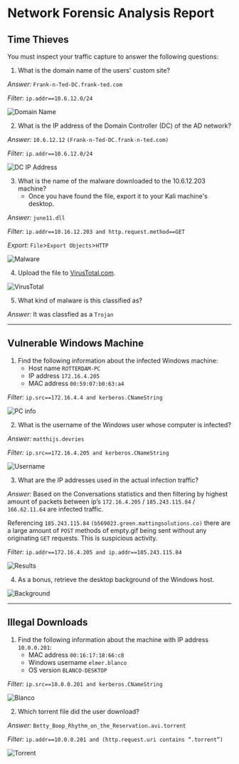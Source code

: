 # Network Forensic Analysis Report


## Time Thieves 
You must inspect your traffic capture to answer the following questions:

1. What is the domain name of the users' custom site?

*Answer:* `Frank-n-Ted-DC.frank-ted.com`

*Filter:* `ip.addr==10.6.12.0/24`

![Domain Name](images/domain.jpg)

2. What is the IP address of the Domain Controller (DC) of the AD network?

*Answer:* `10.6.12.12` `(Frank-n-Ted-DC.frank-n-ted.com)`

*Filter:* `ip.addr==10.6.12.0/24`

![DC IP Address](images/dcip.jpg)

3. What is the name of the malware downloaded to the 10.6.12.203 machine?
   - Once you have found the file, export it to your Kali machine's desktop.

*Answer:* `june11.dll`

*Filter:* `ip.addr==10.16.12.203 and http.request.method==GET`

*Export:* `File`>`Export Objects`>`HTTP`

![Malware](images/malware.jpg)

4. Upload the file to [VirusTotal.com](https://www.virustotal.com/gui/). 

![VirusTotal](images/virustotal.jpg)

5. What kind of malware is this classified as?

*Answer:* It was classfied as a `Trojan`

---

## Vulnerable Windows Machine

1. Find the following information about the infected Windows machine:
    - Host name `ROTTERDAM-PC`
    - IP address `172.16.4.205`
    - MAC address `00:59:07:b0:63:a4`
  
*Filter:* `ip.src==172.16.4.4 and kerberos.CNameString`  

![PC info](images/pcinfo.jpg)
    
2. What is the username of the Windows user whose computer is infected?

*Answer:* `matthijs.devries`

*Filter:* `ip.src==172.16.4.205 and kerberos.CNameString`

![Username](images/user.jpg)

3. What are the IP addresses used in the actual infection traffic?

*Answer:* Based on the Conversations statistics and then filtering by highest amount of packets between ip’s `172.16.4.205` / `185.243.115.84` / `166.62.11.64` are infected traffic.

Referencing `185.243.115.84` `(b569023.green.mattingsolutions.co)` there are a large amount of `POST` methods of empty.gif being sent without any originating `GET` requests. This is suspicious activity.

*Filter:* `ip.addr==172.16.4.205 and ip.addr==185.243.115.84`

![Results](images/wiresharkconversations.jpg)

4. As a bonus, retrieve the desktop background of the Windows host.

![Background](images/background.jpg)

---

## Illegal Downloads

1. Find the following information about the machine with IP address `10.0.0.201`:
    - MAC address `00:16:17:18:66:c8`
    - Windows username `elmer.blanco`
    - OS version `BLANCO-DESKTOP`

*Filter:* `ip.src==10.0.0.201 and kerberos.CNameString`

![Blanco](images/blanco.jpg)

2. Which torrent file did the user download?

*Answer:* `Betty_Boop_Rhythm_on_the_Reservation.avi.torrent`

*Filter:* `ip.addr==10.0.0.201 and (http.request.uri contains “.torrent”)`

![Torrent](images/torrent.jpg)
